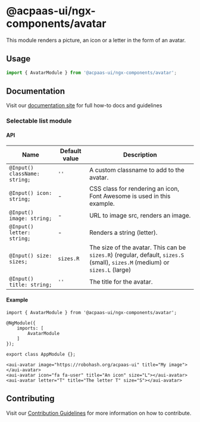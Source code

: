 # @acpaas-ui/ngx-components/avatar

This module renders a picture, an icon or a letter in the form of an avatar.

## Usage

```typescript
import { AvatarModule } from '@acpaas-ui/ngx-components/avatar';
```

## Documentation

Visit our [documentation site](https://acpaas-ui.digipolis.be/) for full how-to docs and guidelines

### Selectable list module

#### API

| Name         | Default value | Description |
| -----------  | ------ | -------------------------- |
| `@Input() className: string;` | `''` | A custom classname to add to the avatar. |
| `@Input() icon: string;` | - | CSS class for rendering an icon, Font Awesome is used in this example. |
| `@Input() image: string;` | - | URL to image src, renders an image. |
| `@Input() letter: string;` | - | Renders a string (letter). |
| `@Input() size: sizes;` | `sizes.R` | The size of the avatar. This can be `sizes.R`) (regular, default, `sizes.S` (small), `sizes.M` (medium) or `sizes.L` (large) |
| `@Input() title: string;` | `''` | The title for the avatar. |

#### Example

```
import { AvatarModule } from '@acpaas-ui/ngx-components/avatar';

@NgModule({
    imports: [
        AvatarModule
    ]
});

export class AppModule {};
```

```
<aui-avatar image="https://robohash.org/acpaas-ui" title="My image"></aui-avatar>
<aui-avatar icon="fa fa-user" title="An icon" size="L"></aui-avatar>
<aui-avatar letter="T" title="The letter T" size="S"></aui-avatar>
```

## Contributing

Visit our [Contribution Guidelines](../../CONTRIBUTING.md) for more information on how to contribute.
